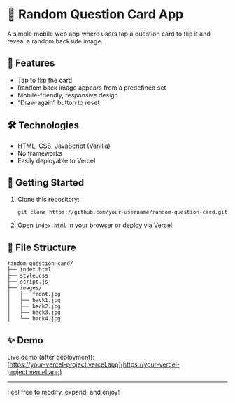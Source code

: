 # 🎴 Random Question Card App

A simple mobile web app where users tap a question card to flip it and reveal a random backside image.

## 📱 Features

- Tap to flip the card
- Random back image appears from a predefined set
- Mobile-friendly, responsive design
- “Draw again” button to reset

## 🛠 Technologies

- HTML, CSS, JavaScript (Vanilla)
- No frameworks
- Easily deployable to Vercel

## 🚀 Getting Started

1. Clone this repository:
   ```
   git clone https://github.com/your-username/random-question-card.git
   ```

2. Open `index.html` in your browser or deploy via [Vercel](https://vercel.com)

## 📂 File Structure

```
random-question-card/
├── index.html
├── style.css
├── script.js
├── images/
│   ├── front.jpg
│   ├── back1.jpg
│   ├── back2.jpg
│   ├── back3.jpg
│   └── back4.jpg
```

## ✨ Demo

Live demo (after deployment):  
[https://your-vercel-project.vercel.app](https://your-vercel-project.vercel.app)

---

Feel free to modify, expand, and enjoy!
